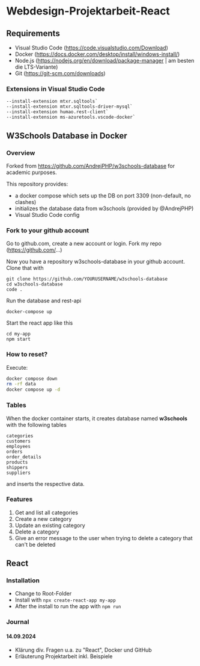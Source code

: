 # Webdesign-Projektarbeit-React

## Requirements
- Visual Studio Code (https://code.visualstudio.com/Download)
- Docker (https://docs.docker.com/desktop/install/windows-install/)
- Node.js (https://nodejs.org/en/download/package-manager | am besten die LTS-Variante)
- Git (https://git-scm.com/downloads)

### Extensions in Visual Studio Code
```
--install-extension mtxr.sqltools`
--install-extension mtxr.sqltools-driver-mysql`
--install-extension humao.rest-client`
--install-extension ms-azuretools.vscode-docker`
```

## W3Schools Database in Docker

### Overview

Forked from https://github.com/AndrejPHP/w3schools-database for academic purposes.

This repository provides:

- a docker compose which sets up the DB on port 3309 (non-default, no clashes)
- initializes the database data from w3schools (provided by @AndrejPHP) 
- Visual Studio Code config

### Fork to your github account
Go to github.com, create a new account or login.
Fork my repo (https://github.com/...)

Now you have a repository w3schools-database in your github account.
Clone that with
```
git clone https://github.com/YOURUSERNAME/w3schools-database
cd w3schools-database
code .
```

Run the database and rest-api
```
docker-compose up
```

Start the react app like this
```
cd my-app
npm start
```

### How to reset?

Execute:

```bash
docker compose down
rm -rf data
docker compose up -d
```

### Tables

When the docker container starts, it creates database named __w3schools__ with the following tables

    categories
    customers
    employees
    orders
    order_details
    products
    shippers
    suppliers
    
and inserts the respective data. 

### Features
1. Get and list all categories
2. Create a new category
3. Update an existing category
4. Delete a category
5. Give an error message to the user when trying to delete a category that can't be deleted

## React

### Installation
- Change to Root-Folder
- Install with `npx create-react-app my-app`
- After the install to run the app with `npm run`

### Journal

#### 14.09.2024
- Klärung div. Fragen u.a. zu "React", Docker und GitHub
- Erläuterung Projektarbeit inkl. Beispiele
